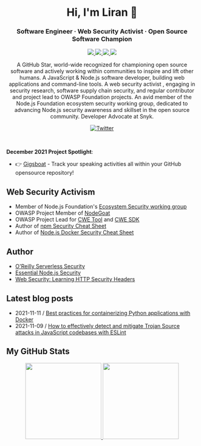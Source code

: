 <h1 align="center">Hi, I'm Liran 👋</h1>
<h3 align="center">Software Engineer · Web Security Activist · Open Source Software Champion</h3>


<p align="center">
  <a href="https://stars.github.com/profiles/lirantal">
    <img src="https://img.shields.io/badge/GitHub%20Star-%E2%98%85-yellow">
  </a>
  <a href="https://github.com/lirantal/awesome-nodejs-security">
    <img src="https://img.shields.io/badge/Node.js%20&%20JavaScript-Security-green">
  </a>
  <a href="https://snyk.io/">
    <img src="https://img.shields.io/badge/Developer%20Advocate-Snyk-blueviolet">
  </a>
  <a href="https://github.com/lirantal/public-speaking">
    <img src="https://img.shields.io/badge/Public%20Speaker-%F0%9F%94%8A-blue">
  </a>
</p>


<p align="center">
A GitHub Star, world-wide recognized for championing open source software and actively working within communities to inspire and lift other humans. A JavaScript & Node.js software developer, building web applications and command-line tools. A web security activist , engaging in security research, software supply chain security, and regular contributor and project lead to OWASP Foundation projects. An avid member of the Node.js Foundation ecosystem security working group, dedicated to advancing Node.js security awareness and skillset in the open source community. Developer Advocate at Snyk.
</>
<p align="center">
  <a href="https://twitter.com/liran_tal/">
    <img alt="Twitter" src="https://img.shields.io/badge/-Let's%20Be%20Friends%20on%20Twitter-1da1f2?logo=twitter&logoColor=white" />
  </a>
</p>

<br />

**December 2021 Project Spotlight**:

* 👉 [Gigsboat](https://github.com/gigsboat/cli) - Track your speaking activities all within your GitHub opensource repository!

## Web Security Activism 
- Member of Node.js Foundation's [Ecosystem Security working group](https://github.com/nodejs/security-wg)
- OWASP Project Member of [NodeGoat](https://github.com/OWASP/NodeGoat)
- OWASP Project Lead for [CWE Tool](https://github.com/OWASP/cwe-tool) and [CWE SDK](https://github.com/OWASP/cwe-sdk-javascript)
- Author of [npm Security Cheat Sheet](https://cheatsheetseries.owasp.org/cheatsheets/NPM_Security_Cheat_Sheet.html)
- Author of [Node.js Docker Security Cheat Sheet](https://cheatsheetseries.owasp.org/cheatsheets/NodeJS_Docker_Cheat_Sheet.html)

## Author
- [O'Reilly Serverless Security](https://www.oreilly.com/library/view/serverless-security/9781492082538/)
- [Essential Node.js Security](https://leanpub.com/nodejssecurity)
- [Web Security: Learning HTTP Security Headers](https://leanpub.com/securityheaders)


## Latest blog posts

* 2021-11-11 / [Best practices for containerizing Python applications with Docker](https://snyk.io/blog/best-practices-containerizing-python-docker/)
* 2021-11-09 / [How to effectively detect and mitigate Trojan Source attacks in JavaScript codebases with ESLint](https://snyk.io/blog/how-to-detect-mitigate-trojan-source-attacks-javascript-eslint/)


## My GitHub Stats

<p align="center">
<a href="https://github.com/hellodeborahuk">
  <img height="200em" src="https://github-readme-stats.vercel.app/api?username=lirantal&count_private=true&show_icons=true&theme=synthwave" />
  <img height="200em" src="https://github-readme-stats-eight-theta.vercel.app/api/top-langs/?username=lirantal&theme=synthwave&layout=compact&langs_count=10" />
</a>
</p>
